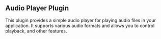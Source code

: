 ## Audio Player Plugin

This plugin provides a simple audio player for playing audio files in your application. It supports various audio formats and allows you to control playback, and other features.